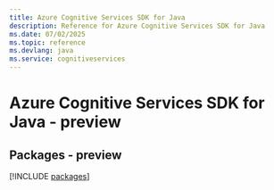 ```yaml
---
title: Azure Cognitive Services SDK for Java
description: Reference for Azure Cognitive Services SDK for Java
ms.date: 07/02/2025
ms.topic: reference
ms.devlang: java
ms.service: cognitiveservices
---
```

# Azure Cognitive Services SDK for Java - preview
## Packages - preview
[!INCLUDE [packages](cognitive-services-index.md)]